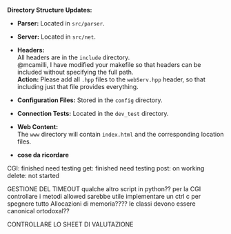 **Directory Structure Updates:**

- **Parser:** Located in `src/parser`.
- **Server:** Located in `src/net`.
- **Headers:**  
	All headers are in the `include` directory.  
	@mcamilli, I have modified your makefile so that headers can be included without specifying the full path.  
	**Action:** Please add all `.hpp` files to the `webServ.hpp` header, so that including just that file provides everything.

- **Configuration Files:** Stored in the `config` directory.
- **Connection Tests:** Located in the `dev_test` directory.
- **Web Content:**  
	The `www` directory will contain `index.html` and the corresponding location files.

- **cose da ricordare**

CGI: finished need testing
get: finished need testing
post: on working 
delete: not started

GESTIONE DEL TIMEOUT
qualche altro script in python?? per la CGI
controllare i metodi allowed
sarebbe utile implementare un ctrl c per spegnere tutto
Allocazioni di memoria????
le classi devono essere canonical ortodoxal??

CONTROLLARE LO SHEET DI VALUTAZIONE